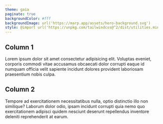 ```yaml
---
theme: gaia
paginate: true
backgroundColor: #fff
backgroundImage: url('https://marp.app/assets/hero-background.svg')
style: @import url('https://unpkg.com/tailwindcss@^2/dist/utilities.min.css')
---
```


<div class="grid grid-cols-2 gap-4">
<div>

## Column 1

Lorem ipsum dolor sit amet consectetur adipisicing elit. Voluptas eveniet, corporis commodi vitae accusamus obcaecati dolor corrupti eaque id numquam officia velit sapiente incidunt dolores provident laboriosam praesentium nobis culpa.

</div>
<div>

## Column 2

Tempore ad exercitationem necessitatibus nulla, optio distinctio illo non similique? Laborum dolor odio, ipsam incidunt corrupti quia nemo quo exercitationem adipisci quidem nesciunt deserunt repellendus inventore deleniti reprehenderit at earum.

</div>
</div>